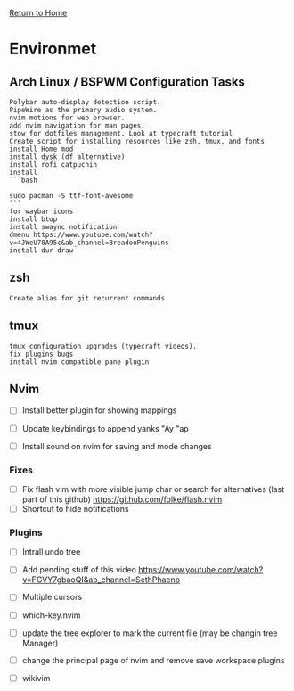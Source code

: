 [Return to Home](index)

# Environmet

## Arch Linux / BSPWM Configuration Tasks

    Polybar auto-display detection script.
    PipeWire as the primary audio system.
    nvim motions for web browser.
    add nvim navigation for man pages.
    stow for dotfiles management. Look at typecraft tutorial
    Create script for installing resources like zsh, tmux, and fonts
    install Home mod
    install dysk (df alternative)
    install rofi catpuchin
    install
    ```bash

    sudo pacman -S ttf-font-awesome
    ```
    for waybar icons
    install btop
    install swaync notification
    dmenu https://www.youtube.com/watch?v=4JWeU78A95c&ab_channel=BreadonPenguins
    install dur draw

## zsh

    Create alias for git recurrent commands

## tmux

    tmux configuration upgrades (typecraft videos).
    fix plugins bugs
    install nvim compatible pane plugin

## Nvim
  - [ ] Install better plugin for showing mappings
  - [ ] Update keybindings to append yanks "Ay "ap
  - [ ] Install sound on nvim for saving and mode changes


### Fixes

  - [ ] Fix flash vim with more visible jump char or search for alternatives (last part of this github)
        https://github.com/folke/flash.nvim
  - [ ] Shortcut to hide notifications

### Plugins

  - [ ] Intrall undo tree
  - [ ] Add pending stuff of this video https://www.youtube.com/watch?v=FGVY7gbaoQI&ab_channel=SethPhaeno
  - [ ] Multiple cursors
  - [ ] which-key.nvim
  - [ ] update the tree explorer to mark the current file (may be changin tree Manager)
  - [ ] change the principal page of nvim and remove save workspace plugins
  - [ ] wikivim

